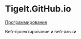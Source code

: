 # Tigelt.GitHub.io

<a href="https://https://tigelt.github.io/Programming/index.html">Программирование</a>

Веб-проектирование и веб-языки
